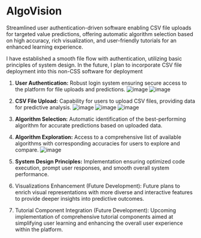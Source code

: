 # AlgoVision
Streamlined user authentication-driven software enabling CSV file uploads for targeted value predictions, offering automatic algorithm selection based on high accuracy, rich visualization, and user-friendly tutorials for an enhanced learning experience.

I have established a smooth file flow with authentication, utilizing basic principles of system design. In the future, I plan to incorporate CSV file deployment into this non-CSS software for deployment

1. **User Authentication:** Robust login system ensuring secure access to the platform for file uploads and predictions.
  ![image](https://github.com/HarshAgrawal1/AlgoVision/assets/100071948/b4706012-b847-4317-a866-d2abfa5f3f61)
  ![image](https://github.com/HarshAgrawal1/AlgoVision/assets/100071948/27f876e8-7a35-4a3d-a969-927967eef9f0)

2. **CSV File Upload:** Capability for users to upload CSV files, providing data for predictive analysis.
  ![image](https://github.com/HarshAgrawal1/AlgoVision/assets/100071948/890f324d-21d1-496b-a57c-943da4e2fe37)
  ![image](https://github.com/HarshAgrawal1/AlgoVision/assets/100071948/883f2d54-7104-4846-8355-37b3f9cc5869)
  ![image](https://github.com/HarshAgrawal1/AlgoVision/assets/100071948/b51010f7-c1a4-4f2b-927d-b28da43a0632)

3. **Algorithm Selection:** Automatic identification of the best-performing algorithm for accurate predictions based on uploaded data.
  
4. **Algorithm Exploration:** Access to a comprehensive list of available algorithms with corresponding accuracies for users to explore and compare.
  ![image](https://github.com/HarshAgrawal1/AlgoVision/assets/100071948/5bd230c2-a2e4-441e-a846-f3448dc92bce)

5. **System Design Principles:** Implementation ensuring optimized code execution, prompt user responses, and smooth overall system performance.

6. Visualizations Enhancement (Future Development): Future plans to enrich visual representations with more diverse and interactive features to provide deeper insights into predictive outcomes.

7. Tutorial Component Integration (Future Development): Upcoming implementation of comprehensive tutorial components aimed at simplifying user learning and enhancing the overall user experience within the platform.
